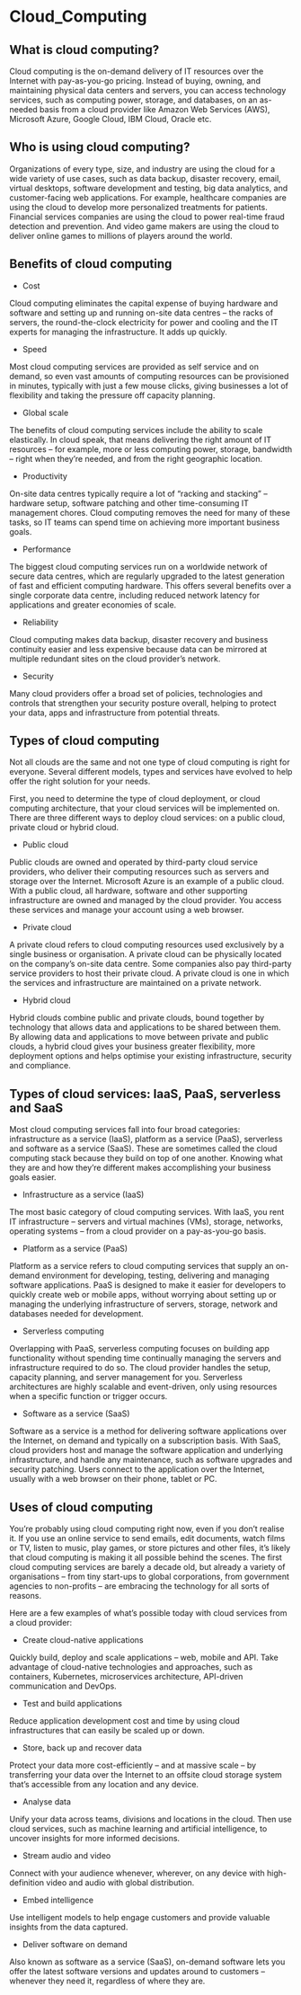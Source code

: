 # Cloud_Computing

## What is cloud computing?

Cloud computing is the on-demand delivery of IT resources over the Internet with pay-as-you-go pricing. Instead of buying, owning, and maintaining physical data centers and servers, you can access technology services, such as computing power, storage, and databases, on an as-needed basis from a cloud provider like Amazon Web Services (AWS), Microsoft Azure, Google Cloud, IBM Cloud, Oracle etc.

## Who is using cloud computing?

Organizations of every type, size, and industry are using the cloud for a wide variety of use cases, such as data backup, disaster recovery, email, virtual desktops, software development and testing, big data analytics, and customer-facing web applications. For example, healthcare companies are using the cloud to develop more personalized treatments for patients. Financial services companies are using the cloud to power real-time fraud detection and prevention. And video game makers are using the cloud to deliver online games to millions of players around the world.

## Benefits of cloud computing

- Cost

Cloud computing eliminates the capital expense of buying hardware and software and setting up and running on-site data centres – the racks of servers, the round-the-clock electricity for power and cooling and the IT experts for managing the infrastructure. It adds up quickly.

- Speed

Most cloud computing services are provided as self service and on demand, so even vast amounts of computing resources can be provisioned in minutes, typically with just a few mouse clicks, giving businesses a lot of flexibility and taking the pressure off capacity planning.

- Global scale

The benefits of cloud computing services include the ability to scale elastically. In cloud speak, that means delivering the right amount of IT resources – for example, more or less computing power, storage, bandwidth – right when they’re needed, and from the right geographic location.

- Productivity

On-site data centres typically require a lot of “racking and stacking” – hardware setup, software patching and other time-consuming IT management chores. Cloud computing removes the need for many of these tasks, so IT teams can spend time on achieving more important business goals.

- Performance

The biggest cloud computing services run on a worldwide network of secure data centres, which are regularly upgraded to the latest generation of fast and efficient computing hardware. This offers several benefits over a single corporate data centre, including reduced network latency for applications and greater economies of scale.

- Reliability

Cloud computing makes data backup, disaster recovery and business continuity easier and less expensive because data can be mirrored at multiple redundant sites on the cloud provider’s network.

- Security

Many cloud providers offer a broad set of policies, technologies and controls that strengthen your security posture overall, helping to protect your data, apps and infrastructure from potential threats.

## Types of cloud computing

Not all clouds are the same and not one type of cloud computing is right for everyone. Several different models, types and services have evolved to help offer the right solution for your needs.

First, you need to determine the type of cloud deployment, or cloud computing architecture, that your cloud services will be implemented on. There are three different ways to deploy cloud services: on a public cloud, private cloud or hybrid cloud.

- Public cloud

Public clouds are owned and operated by third-party cloud service providers, who deliver their computing resources such as servers and storage over the Internet. Microsoft Azure is an example of a public cloud. With a public cloud, all hardware, software and other supporting infrastructure are owned and managed by the cloud provider. You access these services and manage your account using a web browser.

- Private cloud

A private cloud refers to cloud computing resources used exclusively by a single business or organisation. A private cloud can be physically located on the company’s on-site data centre. Some companies also pay third-party service providers to host their private cloud. A private cloud is one in which the services and infrastructure are maintained on a private network.

- Hybrid cloud

Hybrid clouds combine public and private clouds, bound together by technology that allows data and applications to be shared between them. By allowing data and applications to move between private and public clouds, a hybrid cloud gives your business greater flexibility, more deployment options and helps optimise your existing infrastructure, security and compliance.

## Types of cloud services: IaaS, PaaS, serverless and SaaS

Most cloud computing services fall into four broad categories: infrastructure as a service (IaaS), platform as a service (PaaS), serverless and software as a service (SaaS). These are sometimes called the cloud computing stack because they build on top of one another. Knowing what they are and how they’re different makes accomplishing your business goals easier.

- Infrastructure as a service (IaaS)

The most basic category of cloud computing services. With IaaS, you rent IT infrastructure – servers and virtual machines (VMs), storage, networks, operating systems – from a cloud provider on a pay-as-you-go basis.

- Platform as a service (PaaS)

Platform as a service refers to cloud computing services that supply an on-demand environment for developing, testing, delivering and managing software applications. PaaS is designed to make it easier for developers to quickly create web or mobile apps, without worrying about setting up or managing the underlying infrastructure of servers, storage, network and databases needed for development.

- Serverless computing

Overlapping with PaaS, serverless computing focuses on building app functionality without spending time continually managing the servers and infrastructure required to do so. The cloud provider handles the setup, capacity planning, and server management for you. Serverless architectures are highly scalable and event-driven, only using resources when a specific function or trigger occurs.

- Software as a service (SaaS)

Software as a service is a method for delivering software applications over the Internet, on demand and typically on a subscription basis. With SaaS, cloud providers host and manage the software application and underlying infrastructure, and handle any maintenance, such as software upgrades and security patching. Users connect to the application over the Internet, usually with a web browser on their phone, tablet or PC.

## Uses of cloud computing

You’re probably using cloud computing right now, even if you don’t realise it. If you use an online service to send emails, edit documents, watch films or TV, listen to music, play games, or store pictures and other files, it’s likely that cloud computing is making it all possible behind the scenes. The first cloud computing services are barely a decade old, but already a variety of organisations – from tiny start-ups to global corporations, from government agencies to non-profits – are embracing the technology for all sorts of reasons.

Here are a few examples of what’s possible today with cloud services from a cloud provider:

- Create cloud-native applications

Quickly build, deploy and scale applications – web, mobile and API. Take advantage of cloud-native technologies and approaches, such as containers, Kubernetes, microservices architecture, API-driven communication and DevOps.

- Test and build applications

Reduce application development cost and time by using cloud infrastructures that can easily be scaled up or down.

- Store, back up and recover data

Protect your data more cost-efficiently – and at massive scale – by transferring your data over the Internet to an offsite cloud storage system that’s accessible from any location and any device.

- Analyse data

Unify your data across teams, divisions and locations in the cloud. Then use cloud services, such as machine learning and artificial intelligence, to uncover insights for more informed decisions.

- Stream audio and video

Connect with your audience whenever, wherever, on any device with high-definition video and audio with global distribution.

- Embed intelligence

Use intelligent models to help engage customers and provide valuable insights from the data captured.

- Deliver software on demand

Also known as software as a service (SaaS), on-demand software lets you offer the latest software versions and updates around to customers – whenever they need it, regardless of where they are.
